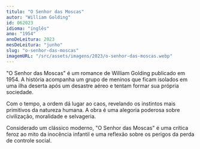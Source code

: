 ```yaml
---
titulo: "O Senhor das Moscas"
autor: "William Golding"
id: 062023
idioma: "inglês"
ano: "1954"
anoDeLeitura: 2023
mesDeLeitura: "junho"
slug: "o-senhor-das-moscas"
imagemURL: "/src/assets/imagens/2023/o-senhor-das-moscas.webp"
---
```


"O Senhor das Moscas" é um romance de William Golding publicado em 1954. A história acompanha um grupo de meninos que ficam isolados em uma ilha deserta após um desastre aéreo e tentam formar sua própria sociedade.

Com o tempo, a ordem dá lugar ao caos, revelando os instintos mais primitivos da natureza humana. A obra é uma alegoria poderosa sobre civilização, moralidade e selvageria.

Considerado um clássico moderno, "O Senhor das Moscas" é uma crítica feroz ao mito da inocência infantil e uma reflexão sobre os perigos da perda de controle social.
